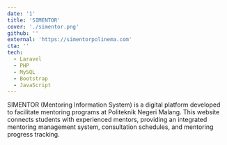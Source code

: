 ```yaml
---
date: '1'
title: 'SIMENTOR'
cover: './simentor.png'
github: ''
external: 'https://simentorpolinema.com'
cta: ''
tech:
  - Laravel
  - PHP
  - MySQL
  - Bootstrap
  - JavaScript
---
```


SIMENTOR (Mentoring Information System) is a digital platform developed to facilitate mentoring programs at Politeknik Negeri Malang. This website connects students with experienced mentors, providing an integrated mentoring management system, consultation schedules, and mentoring progress tracking.
